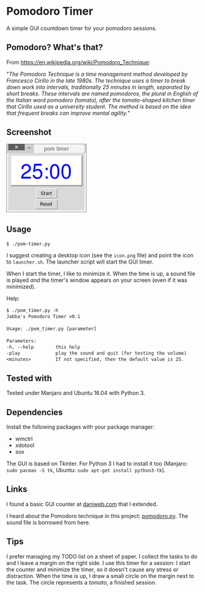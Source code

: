 Pomodoro Timer
==============

A simple GUI countdown timer for your pomodoro sessions.

Pomodoro? What's that?
----------------------

From <https://en.wikipedia.org/wiki/Pomodoro_Technique>:

"*The Pomodoro Technique is a time management method developed by Francesco
Cirillo in the late 1980s. The technique uses a timer to break down
work into intervals, traditionally 25 minutes in length, separated by
short breaks. These intervals are named pomodoros, the plural in English
of the Italian word pomodoro (tomato), after the tomato-shaped kitchen
timer that Cirillo used as a university student. The method is
based on the idea that frequent breaks can improve mental agility.*"


Screenshot
----------

![pomodoro timer](screenshot.png)

Usage
-----

    $ ./pom-timer.py

I suggest creating a desktop icon (see the `icon.png` file) and point
the icon to `launcher.sh`. The launcher script will start the GUI timer.

When I start the timer, I like to minimize it. When the time is up, a
sound file is played *and* the timer's window appears on your screen
(even if it was minimized).

Help:

    $ ./pom_timer.py -h
    Jabba's Pomodoro Timer v0.1

    Usage: ./pom_timer.py [parameter]

    Parameters:
    -h, --help        this help
    -play             play the sound and quit (for testing the volume)
    <minutes>         If not specified, then the default value is 25.

Tested with
-----------

Tested under Manjaro and Ubuntu 16.04 with Python 3.

Dependencies
------------

Install the following packages with your package manager:
* wmctrl
* xdotool
* sox

The GUI is based on Tkinter. For Python 3 I had to install it too
(Manjaro: `sudo pacman -S tk`, Ubuntu: `sudo apt-get install python3-tk`).

Links
-----

I found a basic GUI counter at
[daniweb.com](https://www.daniweb.com/programming/software-development/threads/464062/countdown-clock-with-python)
that I extended.

I heard about the Pomodoro technique in this project:
[pomodoro.py](https://github.com/Luxtylo/pomodoro.py).
The sound file is borrowed from here.

Tips
----

I prefer managing my TODO list on a sheet of paper. I collect the tasks to do
and I leave a margin on the right side. I use this timer for a session: I start
the counter and minimize the timer, so it doesn't cause any stress or distraction.
When the time is up, I draw a small circle on the margin next to the task. The
circle represents a *tomato*, a finished session.
